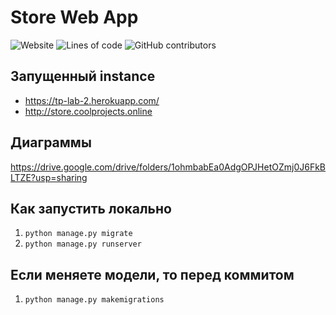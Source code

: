 # Store Web App

<p>
  <img alt="Website" src="https://img.shields.io/website?url=https%3A%2F%2Ftp-lab-2.herokuapp.com%2F">
  <img alt="Lines of code" src="https://img.shields.io/tokei/lines/github/pischule/tp-lab-2">
  <img alt="GitHub contributors" src="https://img.shields.io/github/contributors/pischule/tp-lab-2">
</p>

## Запущенный instance

- https://tp-lab-2.herokuapp.com/
- http://store.coolprojects.online

## Диаграммы

https://drive.google.com/drive/folders/1ohmbabEa0AdgOPJHetOZmj0J6FkBLTZE?usp=sharing


## Как запустить локально

1. `python manage.py migrate`
2. `python manage.py runserver`

## Если меняете модели, то перед коммитом

1. `python manage.py makemigrations`
